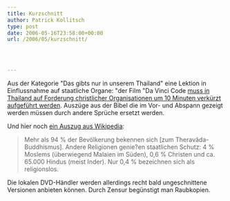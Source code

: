 ```yaml
---
title: Kurzschnitt
author: Patrick Kollitsch
type: post
date: 2006-05-16T23:58:00+00:00
url: /2006/05/kurzschnitt/




---
```

Aus der Kategorie "Das gibts nur in unserem Thailand" eine Lektion in Einflussnahme auf staatliche Organe: "der Film "Da Vinci Code [muss in Thailand auf Forderung christlicher Organisationen um 10 Minuten verk&uuml;rzt aufgef&uuml;hrt werden][1]. Ausz&uuml;ge aus der Bibel die im Vor- und Abspann gezeigt werden m&uuml;ssen durch andere Spr&uuml;che ersetzt werden.

Und hier noch [ein Auszug aus Wikipedia][2]: 

> Mehr als 94 % der Bevölkerung bekennen sich [zum Theravâda-Buddhismus]. Andere Religionen genie?en staatlichen Schutz: 4 % Moslems (überwiegend Malaien im Süden), 0,6 % Christen und ca. 65.000 Hindus (meist Inder). Nur 0,4 % bezeichnen sich als religionslos.

Die lokalen DVD-H&auml;ndler werden allerdings recht bald ungeschnittene Versionen anbieten k&ouml;nnen. Durch Zensur beg&uuml;nstigt man Raubkopien.

 [1]: http://www.nationmultimedia.com/2006/05/17/headlines/headlines_30004210.php
 [2]: http://de.wikipedia.org/wiki/Thailand#Religion